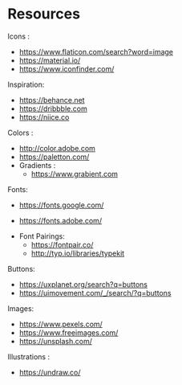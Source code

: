 # Resources

Icons :
  - https://www.flaticon.com/search?word=image
  - https://material.io/
  - https://www.iconfinder.com/
  
Inspiration:
  - https://behance.net
  - https://dribbble.com
  - https://niice.co
  
Colors :
  - http://color.adobe.com
  - https://paletton.com/
  - Gradients :
    - https://www.grabient.com
    
Fonts: 
  - https://fonts.google.com/
  + https://fonts.adobe.com/
  - Font Pairings:
    - https://fontpair.co/
    - http://typ.io/libraries/typekit
 
Buttons:
  - https://uxplanet.org/search?q=buttons
  - https://uimovement.com/_/search/?q=buttons
  
Images:
  - https://www.pexels.com/
  - https://www.freeimages.com/
  - https://unsplash.com/
  
Illustrations :
  - https://undraw.co/
  
    
